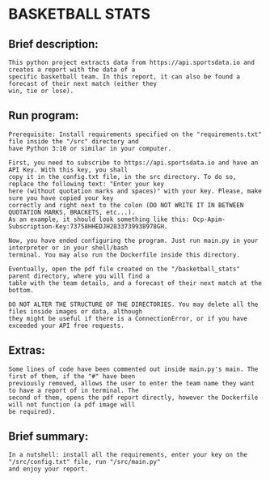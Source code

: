 # BASKETBALL STATS

## Brief description:
    This python project extracts data from https://api.sportsdata.io and creates a report with the data of a
    specific basketball team. In this report, it can also be found a forecast of their next match (either they
    win, tie or lose).

## Run program:
    Prerequisite: Install requirements specified on the "requirements.txt" file inside the "/src" directory and
    have Python 3:10 or similar in your computer.

    First, you need to subscribe to https://api.sportsdata.io and have an API Key. With this key, you shall
    copy it in the config.txt file, in the src directory. To do so, replace the following text: "Enter your key
    here (without quotation marks and spaces)" with your key. Please, make sure you have copied your key
    correctly and right next to the colon (DO NOT WRITE IT IN BETWEEN QUOTATION MARKS, BRACKETS, etc...).
    As an example, it should look something like this: Ocp-Apim-Subscription-Key:73758HHEDJH2833739938978GH.
    
    Now, you have ended configuring the program. Just run main.py in your interpreter or in your shell/bash
    terminal. You may also run the Dockerfile inside this directory.

    Eventually, open the pdf file created on the "/basketball_stats" parent directory, where you will find a
    table with the team details, and a forecast of their next match at the bottom.

    DO NOT ALTER THE STRUCTURE OF THE DIRECTORIES. You may delete all the files inside images or data, although
    they might be useful if there is a ConnectionError, or if you have exceeded your API free requests.

## Extras:
    Some lines of code have been commented out inside main.py's main. The first of them, if the "#" have been
    previously removed, allows the user to enter the team name they want to have a report of in terminal. The
    second of them, opens the pdf report directly, however the Dockerfile will not function (a pdf image will
    be required).

## Brief summary:
    In a nutshell: install all the requirements, enter your key on the "/src/config.txt" file, run "/src/main.py"
    and enjoy your report.